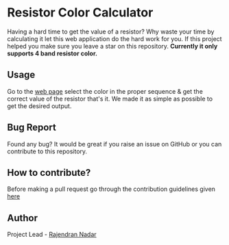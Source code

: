 # Resistor Color Calculator

Having a hard time to get the value of a resistor? Why waste your time by calculating it let this web application do the hard work for you. If this project helped you make sure you leave a star on this repository. **Currently it only supports 4 band resistor color.**

## Usage

Go to the [web page](https://raajnadar.github.io/resistor-color-calculator) select the color in the proper sequence & get the correct value of the resistor that's it. We made it as simple as possible to get the desired output.

## Bug Report
Found any bug? It would be great if you raise an issue on GitHub or you can contribute to this repository.

## How to contribute?
Before making a pull request go through the contribution guidelines given [here](https://github.com/raajnadar/resistor-color-calculator/blob/master/CONTRIBUTING.md)

## Author
Project Lead - [Rajendran Nadar](https://raajnadar.github.io)
